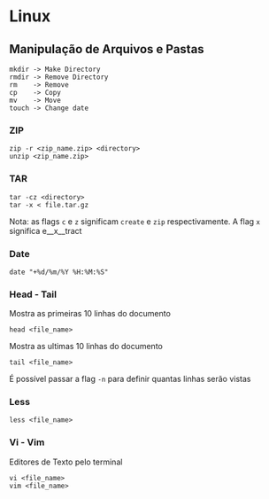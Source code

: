 # Linux

## Manipulação de Arquivos e Pastas

```
mkdir -> Make Directory
rmdir -> Remove Directory
rm    -> Remove
cp    -> Copy
mv    -> Move
touch -> Change date
```
### ZIP

    zip -r <zip_name.zip> <directory>
    unzip <zip_name.zip>

### TAR

    tar -cz <directory>
    tar -x < file.tar.gz

Nota: as flags ```c``` e ```z``` significam ```create``` e ```zip``` respectivamente. A flag ```x``` significa e__x__tract

### Date

    date "+%d/%m/%Y %H:%M:%S"

### Head - Tail

Mostra as primeiras 10 linhas do documento

    head <file_name>

Mostra as ultimas 10 linhas do documento

    tail <file_name>

É possível passar a flag ```-n``` para definir quantas linhas serão vistas

### Less

    less <file_name>

### Vi - Vim

Editores de Texto pelo terminal

    vi <file_name>
    vim <file_name>

